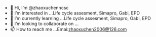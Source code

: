- 👋 Hi, I’m @zhaoxuchenncsc
- 👀 I’m interested in ...Life cycle assesment, Simapro, Gabi, EPD
- 🌱 I’m currently learning ...Life cycle assesment, Simapro, Gabi, EPD
- 💞️ I’m looking to collaborate on ...
- 📫 How to reach me ...Emai:zhaoxuchen2006@126.com

<!---
zhaoxuchenncsc/zhaoxuchenncsc is a ✨ special ✨ repository because its `README.md` (this file) appears on your GitHub profile.
You can click the Preview link to take a look at your changes.
--->
